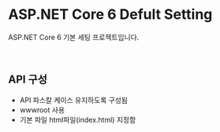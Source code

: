 # ASP.NET Core 6 Defult Setting
ASP.NET Core 6 기본 세팅 프로젝트입니다.

<br />

## API 구성
- API 파스칼 케이스 유지하도록 구성됨
- wwwroot 사용
- 기본 파일  html파일(index.html) 지정함